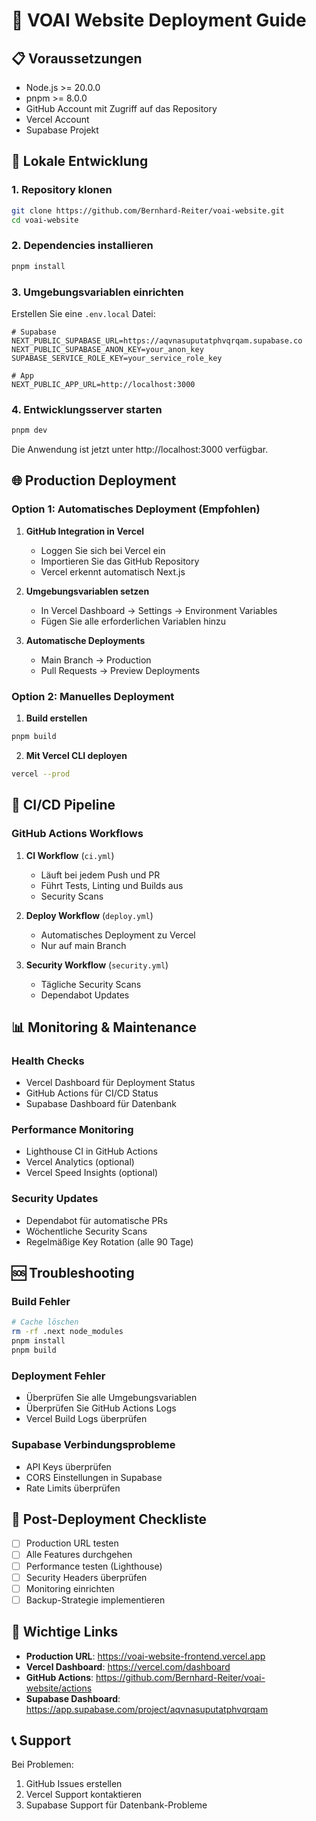 # 🚀 VOAI Website Deployment Guide

## 📋 Voraussetzungen

- Node.js >= 20.0.0
- pnpm >= 8.0.0
- GitHub Account mit Zugriff auf das Repository
- Vercel Account
- Supabase Projekt

## 🔧 Lokale Entwicklung

### 1. Repository klonen
```bash
git clone https://github.com/Bernhard-Reiter/voai-website.git
cd voai-website
```

### 2. Dependencies installieren
```bash
pnpm install
```

### 3. Umgebungsvariablen einrichten
Erstellen Sie eine `.env.local` Datei:
```env
# Supabase
NEXT_PUBLIC_SUPABASE_URL=https://aqvnasuputatphvqrqam.supabase.co
NEXT_PUBLIC_SUPABASE_ANON_KEY=your_anon_key
SUPABASE_SERVICE_ROLE_KEY=your_service_role_key

# App
NEXT_PUBLIC_APP_URL=http://localhost:3000
```

### 4. Entwicklungsserver starten
```bash
pnpm dev
```

Die Anwendung ist jetzt unter http://localhost:3000 verfügbar.

## 🌐 Production Deployment

### Option 1: Automatisches Deployment (Empfohlen)

1. **GitHub Integration in Vercel**
   - Loggen Sie sich bei Vercel ein
   - Importieren Sie das GitHub Repository
   - Vercel erkennt automatisch Next.js

2. **Umgebungsvariablen setzen**
   - In Vercel Dashboard → Settings → Environment Variables
   - Fügen Sie alle erforderlichen Variablen hinzu

3. **Automatische Deployments**
   - Main Branch → Production
   - Pull Requests → Preview Deployments

### Option 2: Manuelles Deployment

1. **Build erstellen**
```bash
pnpm build
```

2. **Mit Vercel CLI deployen**
```bash
vercel --prod
```

## 🔄 CI/CD Pipeline

### GitHub Actions Workflows

1. **CI Workflow** (`ci.yml`)
   - Läuft bei jedem Push und PR
   - Führt Tests, Linting und Builds aus
   - Security Scans

2. **Deploy Workflow** (`deploy.yml`)
   - Automatisches Deployment zu Vercel
   - Nur auf main Branch

3. **Security Workflow** (`security.yml`)
   - Tägliche Security Scans
   - Dependabot Updates

## 📊 Monitoring & Maintenance

### Health Checks
- Vercel Dashboard für Deployment Status
- GitHub Actions für CI/CD Status
- Supabase Dashboard für Datenbank

### Performance Monitoring
- Lighthouse CI in GitHub Actions
- Vercel Analytics (optional)
- Vercel Speed Insights (optional)

### Security Updates
- Dependabot für automatische PRs
- Wöchentliche Security Scans
- Regelmäßige Key Rotation (alle 90 Tage)

## 🆘 Troubleshooting

### Build Fehler
```bash
# Cache löschen
rm -rf .next node_modules
pnpm install
pnpm build
```

### Deployment Fehler
- Überprüfen Sie alle Umgebungsvariablen
- Überprüfen Sie GitHub Actions Logs
- Vercel Build Logs überprüfen

### Supabase Verbindungsprobleme
- API Keys überprüfen
- CORS Einstellungen in Supabase
- Rate Limits überprüfen

## 📝 Post-Deployment Checkliste

- [ ] Production URL testen
- [ ] Alle Features durchgehen
- [ ] Performance testen (Lighthouse)
- [ ] Security Headers überprüfen
- [ ] Monitoring einrichten
- [ ] Backup-Strategie implementieren

## 🔗 Wichtige Links

- **Production URL**: https://voai-website-frontend.vercel.app
- **Vercel Dashboard**: https://vercel.com/dashboard
- **GitHub Actions**: https://github.com/Bernhard-Reiter/voai-website/actions
- **Supabase Dashboard**: https://app.supabase.com/project/aqvnasuputatphvqrqam

## 📞 Support

Bei Problemen:
1. GitHub Issues erstellen
2. Vercel Support kontaktieren
3. Supabase Support für Datenbank-Probleme